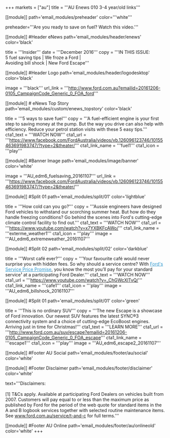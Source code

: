 +++
markets = ["au"]
title = '''AU Enews 010 3-4 year/old links'''

[[module]]
path='email_modules/preheader'
color='''white'''

   preheader='''Are you ready to save on fuel? Watch this video.'''

[[module]] #Header eNews
path='email_modules/header/enews'
color='black'

  title = '''Insider'''
  date = '''December 2016'''
  copy = '''IN THIS ISSUE:<br />5 fuel saving tips | We froze a Ford |<br />Avoiding bill shock | New Ford Escape'''

[[module]] #Header Logo
path='email_modules/header/logodesktop'
color='black'

  image = '''black'''
   url_link = '''http://www.ford.com.au?emailid=20161206-0105_CampaignCode_Generic_0_FOA_ford'''

[[module]] # eNews Top Story
path='email_modules/custom/enews_topstory'
color='black'

  title = '''5 ways to save fuel'''
  copy = '''A fuel-efficient engine is your first step to saving money at the pump. But the way you drive can also help with efficiency. Reduce your petrol station visits with these 5 easy tips.'''
  cta1_text = '''WATCH NOW'''
  cta1_url = '''https://www.facebook.com/FordAustralia/videos/vb.126096123746/10155463691983747/?type=2&theater/'''
  cta1_link_name = '''fuel1'''
  cta1_icon = '''play'''
  
  [[module]] #Banner Image
path='email_modules/image/banner'
color='white'

  image = '''AU_edm6_fuelsaving_20161107'''
  url_link = '''https://www.facebook.com/FordAustralia/videos/vb.126096123746/10155463691983747/?type=2&theater/'''
  
  [[module]] #Split 01
path='email_modules/split/01'
color='lightblue'

  title = '''How cold can you go?'''
  copy = '''Aussie engineers have designed Ford vehicles to withstand our scorching summer heat. But how do they handle freezing conditions? Go behind the scenes into Ford's cutting-edge climate control facility to find out.'''
  cta1_text = '''WATCH NOW'''
  cta1_url = '''https://www.youtube.com/watch?v=x7YXBKFcAWo/'''
  cta1_link_name = '''exterme_weather1'''
  cta1_icon = '''play'''
  image = '''AU_edm6_extremeweather_20161107'''
  

[[module]] #Split 02
path='email_modules/split/02'
color='darkblue'

  title = '''Worst café ever?'''
  copy = '''Your favourite café would never surprise you with hidden fees. So why should a service centre? With <a href="http://www.ford.com.au/owners/service/calculator?emailid=20161206-0105_CampaignCode_Generic_0_FOA_calculator1" style="text-decoration:underline; color:#2d96cd;">Ford's Service Price Promise</a>, you know the most you’ll pay for your standard service¹ at a participating Ford Dealer.'''
  cta1_text = '''WATCH NOW'''
  cta1_url = '''https://www.youtube.com/watch?v=_ChGWcXlTvQ/'''
  cta1_link_name = '''cafe1'''
  cta1_icon = '''play'''
  image = '''AU_edm6_billshock_20161107'''

[[module]] #Split 01
path='email_modules/split/01'
color='green'

  title = '''This is no ordinary SUV'''
  copy = '''The new Escape is a showcase of Ford innovation. Our newest SUV features the latest SYNC®3 connectivity system and a choice of cutting-edge EcoBoost engines. Arriving just in time for Christmas!'''
  cta1_text = '''LEARN MORE'''
  cta1_url = '''http://www.ford.com.au/suv/escape?emailid=20161206-0105_CampaignCode_Generic_0_FOA_escape'''
  cta1_link_name = '''escape1'''
  cta1_icon = '''play'''
  image = '''AU_edm6_escape2_20161107'''



[[module]] #Footer AU Social
path='email_modules/footer/au/social'
color='white'

[[module]] #Footer Disclaimer
path='email_modules/footer/disclaimer'
color='white'

  text='''Disclaimers:<br /><br />[1] T&Cs apply. Available at participating Ford Dealers on vehicles built from 2007. Customers will pay equal to or less than the maximum price as published by Ford for the period of the web quote for standard items in the A and B logbook services together with selected routine maintenance items. See <a href="http://www.ford.com.au/service/t-and-c?emailid=20161206-0105_CampaignCode_Generic_0_FOA_terms" style="text-decoration:underline; color:#91a4b1">www.ford.com.au/service/t-and-c</a> for full terms.'''

[[module]] #Footer AU Online
path='email_modules/footer/au/onlineold'
color='white'
+++